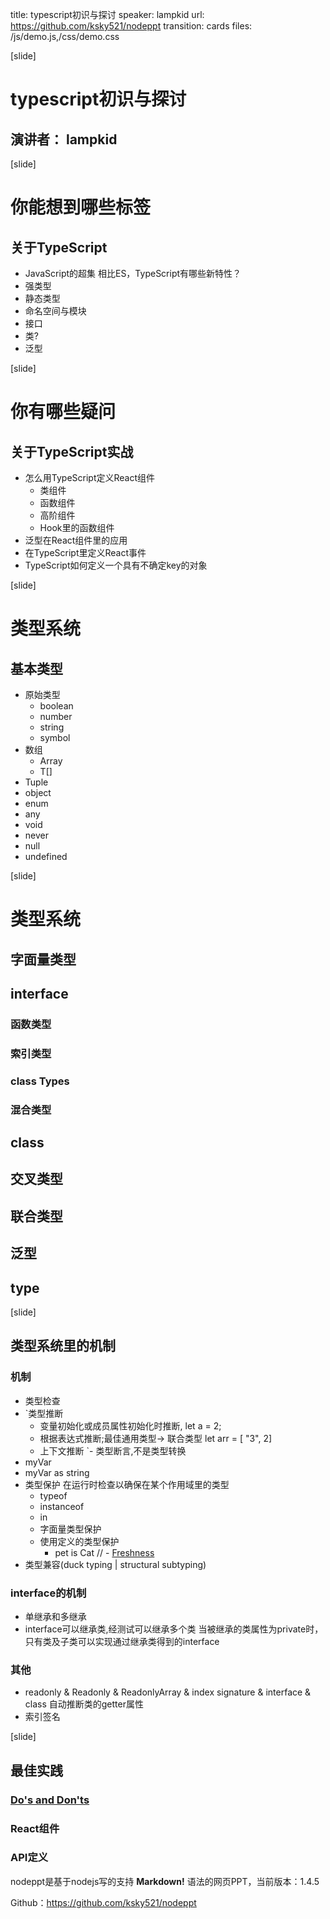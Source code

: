title: typescript初识与探讨
speaker: lampkid 
url: https://github.com/ksky521/nodeppt
transition: cards
files: /js/demo.js,/css/demo.css

[slide]

# typescript初识与探讨
## 演讲者： lampkid

[slide]

# 你能想到哪些标签
## 关于TypeScript
- JavaScript的超集
相比ES，TypeScript有哪些新特性？
- 强类型
- 静态类型 
- 命名空间与模块
- 接口
- 类?
- 泛型


[slide]
# 你有哪些疑问
## 关于TypeScript实战
- 怎么用TypeScript定义React组件 
  - 类组件
  - 函数组件
  - 高阶组件
  - Hook里的函数组件
- 泛型在React组件里的应用
- 在TypeScript里定义React事件
- TypeScript如何定义一个具有不确定key的对象

[slide]

# 类型系统
## 基本类型 
  - 原始类型
    - boolean
    - number
    - string
    - symbol
- 数组
  - Array<T>
  - T[]
- Tuple
- object 
- enum 
- any
- void
- never
- null
- undefined

[slide]
# 类型系统
## 字面量类型
## interface
### 函数类型
### 索引类型
### class Types
### 混合类型
## class
## 交叉类型
## 联合类型
## 泛型
## type



[slide]
## 类型系统里的机制 
### 机制
- 类型检查
- `类型推断
  - 变量初始化或成员属性初始化时推断, 
    let a = 2;
  - 根据表达式推断;最佳通用类型-> 联合类型
    let arr = [ "3", 2]
  - 上下文推断
`- 类型断言,不是类型转换
 - <string>myVar
 - myVar as string
- 类型保护
  在运行时检查以确保在某个作用域里的类型
  - typeof
  - instanceof
  - in
  - 字面量类型保护
  - 使用定义的类型保护
     - pet is Cat 
// - [Freshness](https://github.com/Microsoft/TypeScript/pull/3823)
- 类型兼容(duck typing | structural subtyping)
### interface的机制
- 单继承和多继承
- interface可以继承类,经测试可以继承多个类
当被继承的类属性为private时，只有类及子类可以实现通过继承类得到的interface

### 其他
- readonly & Readonly<T> & ReadonlyArray<T> & index signature & interface & class 自动推断类的getter属性
- 索引签名

[slide]

## 最佳实践 
### [Do's and Don'ts](/)
### React组件
### API定义


nodeppt是基于nodejs写的支持 **Markdown!** 语法的网页PPT，当前版本：1.4.5

Github：https://github.com/ksky521/nodeppt
